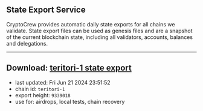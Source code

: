 ## State Export Service
CryptoCrew provides automatic daily state exports for all chains we validate. State export files can be used as genesis files and are a snapshot of the current blockchain state, including all validators, accounts, balances and delegations.

---
**Download: [teritori-1 state export](https://dl-eu2.ccvalidators.com/SERVICE/teritori/teritori-1_export_9339018.json)**
---

- last updated: Fri Jun 21 2024 23:51:52
- chain id: `teritori-1`
- export height: `9339018`
- use for: airdrops, local tests, chain recovery
